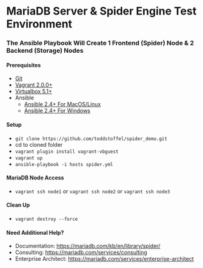 # MariaDB Server & Spider Engine Test Environment
### The Ansible Playbook Will Create 1 Frontend (Spider) Node & 2 Backend (Storage) Nodes

#### Prerequisites

* [Git](https://git-scm.com/download/)
* [Vagrant 2.0.0+](https://www.vagrantup.com/downloads.html)
* [Virtualbox 5.1+](https://www.virtualbox.org/wiki/Downloads)
* Ansible
  * [Ansible 2.4+ For MacOS/Linux](http://docs.ansible.com/ansible/latest/intro_installation.html) 
  * [Ansible 2.4+ For Windows](https://www.jeffgeerling.com/blog/2017/using-ansible-through-windows-10s-subsystem-linux)

#### Setup

* `git clone https://github.com/toddstoffel/spider_demo.git`
* cd to cloned folder
* `vagrant plugin install vagrant-vbguest`
* `vagrant up`
* `ansible-playbook -i hosts spider.yml`

#### MariaDB Node Access

* `vagrant ssh node1` or `vagrant ssh node2` or `vagrant ssh node3`

####  Clean Up

* `vagrant destroy --force`

#### Need Additional Help?

* Documentation: https://mariadb.com/kb/en/library/spider/
* Consulting: https://mariadb.com/services/consulting
* Enterprise Architect: https://mariadb.com/services/enterprise-architect
